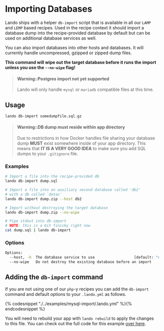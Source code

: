 Importing Databases
===================

Lando ships with a helper `db-import` script that is available in all our `LAMP` and `LEMP` based recipes. Used in the recipe context it should import a database dump into the recipe-provided database by default but can be used on additional database services as well.

You can also import databases into other hosts and databases. It will currently handle uncompressed, gzipped or zipped dump files.

**This command will wipe out the target database before it runs the import unless you use the `--no-wipe` flag!**

> #### Warning::Postgres import not yet supported
>
> Lando will only handle `mysql` or `mariadb` compatible files at this time.

Usage
-----

```bash
lando db-import somedumpfile.sql.gz
```

> #### Warning::DB dump must reside within app directory
>
> Due to restrictions in how Docker handles file sharing your database dump **MUST** exist somewhere inside of your app directory. This means that **IT IS A VERY GOOD IDEA** to make sure you add SQL dumps to your `.gitignore` file.

### Examples

```bash
# Import a file into the recipe-provided db
lando db-import dump.sql

# Import a file into an auxiliary second database called 'db2'
# with a db called `dataz`
lando db-import dump.zip --host db2

# Import without destroying the target database
lando db-import dump.zip --no-wipe

# Pipe stdout into db-import
# NOTE: this is a bit finicky right now
cat dump.sql | lando db-import
```

### Options

```bash
Options:
  --host, -h  The database service to use                  [default: "database"]
  --no-wipe   Do not destroy the existing database before an import
```

Adding the `db-import` command
------------------------------

If you are not using one of our `php`-y recipes you can add the `db-import` command and default options to your `.lando.yml` as follows.

{% codesnippet "./../examples/mysql-import/.lando.yml" %}{% endcodesnippet %}

You will need to rebuild your app with `lando rebuild` to apply the changes to this file. You can check out the full code for this example [over here](https://github.com/lando/lando/tree/master/examples/mysql-import).
